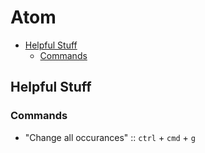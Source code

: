 # Atom

<!-- TOC depthFrom:2 -->

- [Helpful Stuff](#helpful-stuff)
    - [Commands](#commands)

<!-- /TOC -->

## Helpful Stuff

### Commands

- "Change all occurances" :: `ctrl` + `cmd` + `g`

